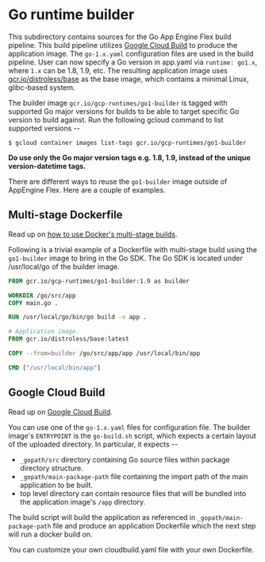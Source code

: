 # Go runtime builder

This subdirectory contains sources for the Go App Engine Flex build pipeline.
This build pipeline utilizes [Google Cloud Build](https://cloud.google.com/cloud-build/) to produce the application image.
The `go-1.x.yaml` configuration files are used in the build pipeline.
User can now specify a Go version in app.yaml via `runtime: go1.x`, where `1.x`
can be 1.8, 1.9, etc. The resulting application image uses [gcr.io/distroless/base](https://github.com/GoogleCloudPlatform/distroless/tree/master/base)
as the base image, which contains a minimal Linux, glibc-based system.

The builder image `gcr.io/gcp-runtimes/go1-builder` is tagged with supported Go
major versions for builds to be able to target specific Go version to build
against. Run the following gcloud command to list supported versions --

```shell
$ gcloud container images list-tags gcr.io/gcp-runtimes/go1-builder
```

**Do use only the Go major version tags e.g. 1.8, 1.9, instead of the unique
version-datetime tags.**

There are different ways to reuse the `go1-builder` image outside of AppEngine
Flex. Here are a couple of examples.

## Multi-stage Dockerfile

Read up on [how to use Docker's multi-stage
builds](https://docs.docker.com/engine/userguide/eng-image/multistage-build/).

Following is a trivial example of a Dockerfile with multi-stage build using the
`go1-builder` image to bring in the Go SDK. The Go SDK is located under
/usr/local/go of the builder image.

```dockerfile
FROM gcr.io/gcp-runtimes/go1-builder:1.9 as builder

WORKDIR /go/src/app
COPY main.go .

RUN /usr/local/go/bin/go build -o app .

# Application image.
FROM gcr.io/distroless/base:latest

COPY --from=builder /go/src/app/app /usr/local/bin/app

CMD ["/usr/local/bin/app"]
```

## Google Cloud Build

Read up on [Google Cloud Build](https://cloud.google.com/cloud-build/docs/).

You can use one of the `go-1.x.yaml` files for configuration file. The builder
image's `ENTRYPOINT` is the `go-build.sh` script, which expects a certain layout
of the uploaded directory. In particular, it expects --

*   `_gopath/src` directory containing Go source files within package directory
    structure.
*   `_gopath/main-package-path` file containing the import path of the main
    application to be built.
*   top level directory can contain resource files that will be bundled into the
    application image's `/app` directory.

The build script will build the application as referenced in
`_gopath/main-package-path` file and produce an application Dockerfile which the
next step will run a docker build on.

You can customize your own cloudbuild.yaml file with your own Dockerfile.
